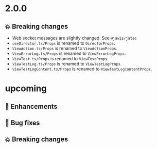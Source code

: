 # 2.0.0

## :boom: Breaking changes

- Web socket messages are slightly changed. See `@jawis/jatec`
- `useDirector.ts/Props` is renamed to `DirectorProps`.
- `ViewAction.ts/Props` is renamed to `ViewActionProps`.
- `ViewErrorLog.ts/Props` is renamed to `ViewErrorLogProps`.
- `ViewTest.ts/Props` is renamed to `ViewTestProps`.
- `ViewTestLog.ts/Props` is renamed to `ViewTestLogProps`.
- `ViewTestLogContent.ts/Props` is renamed to `ViewTestLogContentProps`.

# upcoming

## :tada: Enhancements

## :bug: Bug fixes

## :boom: Breaking changes
